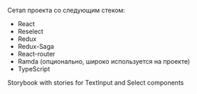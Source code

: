Сетап проекта со следующим стеком:
+ React
+ Reselect
+ Redux
+ Redux-Saga
+ React-router
+ Ramda (опционально, широко используется на проекте) 
+ TypeScript

Storybook with stories for TextInput and Select components
